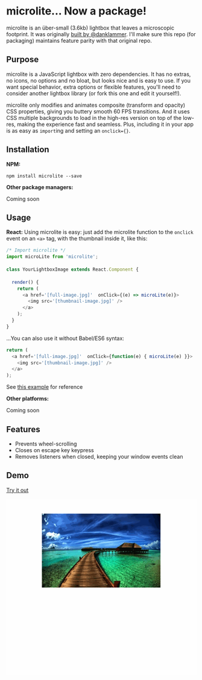 # microlite... Now a package!
microlite is an über-small (3.6kb) lightbox that leaves a microscopic footprint. It was originally 
[built by @danklammer](https://github.com/danklammer/microlite). I'll make sure this repo (for packaging) maintains feature 
parity with that original repo.

## Purpose

microlite is a JavaScript lightbox with zero dependencies. It has no extras, no icons, no options and no bloat, but looks 
nice and is easy to use. If you want special behavior, extra options or flexible features, you'll need to consider another 
lightbox library (or fork this one and edit it yourself!).

microlite only modifies and animates composite (transform and opacity) CSS properties, giving you buttery smooth 60 FPS 
transitions. And it uses CSS multiple backgrounds to load in the high-res version on top of the low-res, making the 
experience fast and seamless. Plus, including it in your app is as easy as `import`ing and setting an `onclick={}`.


## Installation

**NPM:**
```
npm install microlite --save
```

**Other package managers:**

Coming soon

## Usage

**React:**
Using microlite is easy: just add the microlite function to the `onclick` event on an `<a>` tag, with the thumbnail 
inside it, like this:

```js
/* Import microlite */
import microLite from 'microlite';

class YourLightboxImage extends React.Component {

  render() {
    return (
      <a href='[full-image.jpg]'  onClick={(e) => microLite(e)}>
        <img src='[thumbnail-image.jpg]' />
      </a>
    );
  }
}
```

...You can also use it without Babel/ES6 syntax:

```js
return (
  <a href='[full-image.jpg]'  onClick={function(e) { microLite(e) }}>
    <img src='[thumbnail-image.jpg]' />
  </a>
);
```

See [this example](https://codepen.io/ianm/project/editor/AYMNEA/) for reference

**Other platforms:**

Coming soon

## Features

- Prevents wheel-scrolling
- Closes on escape key keypress
- Removes listeners when closed, keeping your window events clean


## Demo

[Try it out](https://codepen.io/ianm/project/editor/AYMNEA/)

![MicroLite demo](https://github.com/danklammer/microlite/raw/master/demo.gif "MicroLite")
